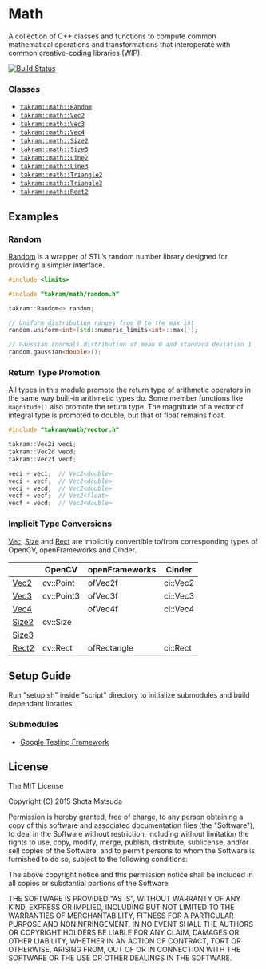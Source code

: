 Math
====

A collection of C++ classes and functions to compute common mathematical operations and transformations that interoperate with common creative-coding libraries (WIP).

[![Build Status](https://travis-ci.org/takram-design-engineering/takram-math.svg)](https://travis-ci.org/takram-design-engineering/takram-math)

### Classes

- [`takram::math::Random`](src/takram/math/random.h)
- [`takram::math::Vec2`](src/takram/math/vector2.h)
- [`takram::math::Vec3`](src/takram/math/vector3.h)
- [`takram::math::Vec4`](src/takram/math/vector4.h)
- [`takram::math::Size2`](src/takram/math/size2.h)
- [`takram::math::Size3`](src/takram/math/size3.h)
- [`takram::math::Line2`](src/takram/math/line2.h)
- [`takram::math::Line3`](src/takram/math/line3.h)
- [`takram::math::Triangle2`](src/takram/math/triangle2.h)
- [`takram::math::Triangle3`](src/takram/math/triangle3.h)
- [`takram::math::Rect2`](src/takram/math/rectangle2.h)

## Examples

### Random

[Random](src/takram/math/random.h) is a wrapper of STL’s random number library designed for providing a simpler interface.

```cpp
#include <limits>

#include "takram/math/random.h"

takram::Random<> random;

// Uniform distribution ranges from 0 to the max int
random.uniform<int>(std::numeric_limits<int>::max());

// Gaussian (normal) distribution of mean 0 and standard deviation 1
random.gaussian<double>();
```

### Return Type Promotion

All types in this module promote the return type of arithmetic operators in the same way built-in arithmetic types do. Some member functions like `magnitude()` also promote the return type. The magnitude of a vector of integral type is promoted to double, but that of float remains float.

```cpp
#include "takram/math/vector.h"

takram::Vec2i veci;
takram::Vec2d vecd;
takram::Vec2f vecf;

veci + veci;  // Vec2<double>
veci + vecf;  // Vec2<double>
veci + vecd;  // Vec2<double>
vecf + vecf;  // Vec2<float>
vecf + vecd;  // Vec2<double>
```

### Implicit Type Conversions

[Vec](src/takram/math/vector.h), [Size](src/takram/math/size.h) and [Rect](src/takram/math/rectangle.h) are implicitly convertible to/from corresponding types of OpenCV, openFrameworks and Cinder.

| | OpenCV | openFrameworks | Cinder
|---------|------------|----------------|----------
| [Vec2](src/takram/math/vector2.h) | cv::Point | ofVec2f | ci::Vec2
| [Vec3](src/takram/math/vector3.h) | cv::Point3 | ofVec3f | ci::Vec3
| [Vec4](src/takram/math/vector4.h) | | ofVec4f | ci::Vec4
| [Size2](src/takram/math/size2.h) | cv::Size   | |
| [Size3](src/takram/math/size3.h) | | |
| [Rect2](src/takram/math/rectangle2.h) | cv::Rect | ofRectangle | ci::Rect

## Setup Guide

Run "setup.sh" inside "script" directory to initialize submodules and build dependant libraries.

### Submodules

- [Google Testing Framework](https://chromium.googlesource.com/external/googletest)

## License

The MIT License

Copyright (C) 2015 Shota Matsuda

Permission is hereby granted, free of charge, to any person obtaining a copy
of this software and associated documentation files (the "Software"), to deal
in the Software without restriction, including without limitation the rights
to use, copy, modify, merge, publish, distribute, sublicense, and/or sell
copies of the Software, and to permit persons to whom the Software is
furnished to do so, subject to the following conditions:

The above copyright notice and this permission notice shall be included in
all copies or substantial portions of the Software.

THE SOFTWARE IS PROVIDED "AS IS", WITHOUT WARRANTY OF ANY KIND, EXPRESS OR
IMPLIED, INCLUDING BUT NOT LIMITED TO THE WARRANTIES OF MERCHANTABILITY,
FITNESS FOR A PARTICULAR PURPOSE AND NONINFRINGEMENT. IN NO EVENT SHALL THE
AUTHORS OR COPYRIGHT HOLDERS BE LIABLE FOR ANY CLAIM, DAMAGES OR OTHER
LIABILITY, WHETHER IN AN ACTION OF CONTRACT, TORT OR OTHERWISE, ARISING FROM,
OUT OF OR IN CONNECTION WITH THE SOFTWARE OR THE USE OR OTHER DEALINGS IN
THE SOFTWARE.
